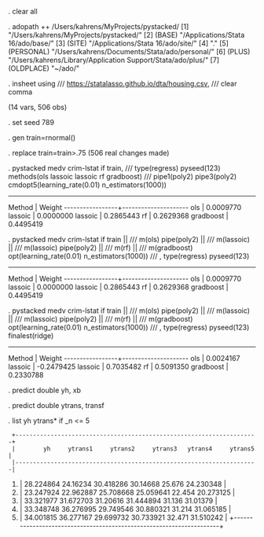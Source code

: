 . clear all 


. adopath ++ /Users/kahrens/MyProjects/pystacked/ 
  [1]              "/Users/kahrens/MyProjects/pystacked/"
  [2]  (BASE)      "/Applications/Stata 16/ado/base/"
  [3]  (SITE)      "/Applications/Stata 16/ado/site/"
  [4]              "."
  [5]  (PERSONAL)  "/Users/kahrens/Documents/Stata/ado/personal/"
  [6]  (PLUS)      "/Users/kahrens/Library/Application Support/Stata/ado/plus/"
  [7]  (OLDPLACE)  "~/ado/"

. insheet using ///
                 https://statalasso.github.io/dta/housing.csv,  ///
                 clear comma

(14 vars, 506 obs)

. set seed 789

. gen train=rnormal()

. replace train=train>.75
(506 real changes made)

. pystacked medv crim-lstat if train, ///
                 type(regress) pyseed(123) methods(ols lassoic lassoic rf gradboost) ///
                 pipe1(poly2) pipe3(poly2) cmdopt5(learning_rate(0.01) n_estimators(1000))

---------------------------------------
  Method         |      Weight
-----------------+---------------------
  ols            |      0.0009770
  lassoic        |      0.0000000
  lassoic        |      0.2865443
  rf             |      0.2629368
  gradboost      |      0.4495419

. pystacked medv crim-lstat if train                                              || ///
                 m(ols) pipe(poly2)                                                              || ///
                 m(lassoic)                                                                      || ///
                 m(lassoic) pipe(poly2)                                                  || ///
                 m(rf)                                                                                   || ///
                 m(gradboost) opt(learning_rate(0.01) n_estimators(1000)) ///
                 , type(regress) pyseed(123) 

---------------------------------------
  Method         |      Weight
-----------------+---------------------
  ols            |      0.0009770
  lassoic        |      0.0000000
  lassoic        |      0.2865443
  rf             |      0.2629368
  gradboost      |      0.4495419

. pystacked medv crim-lstat if train                                              || ///
                 m(ols) pipe(poly2)                                                              || ///
                 m(lassoic)                                                                      || ///
                 m(lassoic) pipe(poly2)                                                  || ///
                 m(rf)                                                                                   || ///
                 m(gradboost) opt(learning_rate(0.01) n_estimators(1000)) ///
                 , type(regress) pyseed(123) finalest(ridge)

---------------------------------------
  Method         |      Weight
-----------------+---------------------
  ols            |      0.0024167
  lassoic        |     -0.2479425
  lassoic        |      0.7035482
  rf             |      0.5091350
  gradboost      |      0.2330788

. predict double yh, xb

. predict double ytrans, transf

. list yh ytrans* if _n <= 5

     +---------------------------------------------------------------------+
     |        yh     ytrans1     ytrans2     ytrans3   ytrans4     ytrans5 |
     |---------------------------------------------------------------------|
  1. | 28.224864    24.16234   30.418286    30.14668    25.676   24.230348 |
  2. | 23.247924   22.962887   25.708668   25.059641    22.454   20.273125 |
  3. | 33.321977   31.672703    31.20616   31.444894    31.136    31.01379 |
  4. | 33.348748   36.276995   29.749546   30.880321    31.214   31.065185 |
  5. | 34.001815   36.277167   29.699732   30.733921    32.471   31.510242 |
     +---------------------------------------------------------------------+




